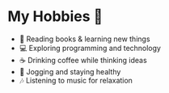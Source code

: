 # My Hobbies 🎉

- 📖 Reading books & learning new things  
- 💻 Exploring programming and technology  
- ☕ Drinking coffee while thinking ideas  
- 🏃 Jogging and staying healthy  
- 🎶 Listening to music for relaxation  
